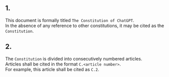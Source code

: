 <!-- 2024-10-04 Dmitrii Fediuk https://upwork.com/fl/mage2pro
«Document the Constitution»: https://github.com/dmitrii-fediuk/chatgpt/issues/8 -->
## 1.
This document is formally titled `The Constitution of ChatGPT`.  
In the absence of any reference to other constitutions, it may be cited as the `Constitution`.
## 2.
The `Constitution` is divided into consecutively numbered articles.  
Articles shall be cited in the format `C.<article number>`.  
For example, this article shall be cited as `C.2`.